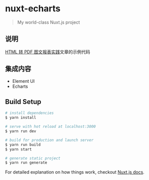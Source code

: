 # nuxt-echarts

> My world-class Nuxt.js project

## 说明

[HTML 转 PDF 图文报表实践](https://segmentfault.com/a/1190000019261122)文章的示例代码

## 集成内容

- Element UI
- Echarts

## Build Setup

``` bash
# install dependencies
$ yarn install

# serve with hot reload at localhost:3000
$ yarn run dev

# build for production and launch server
$ yarn run build
$ yarn start

# generate static project
$ yarn run generate
```

For detailed explanation on how things work, checkout [Nuxt.js docs](https://nuxtjs.org).
